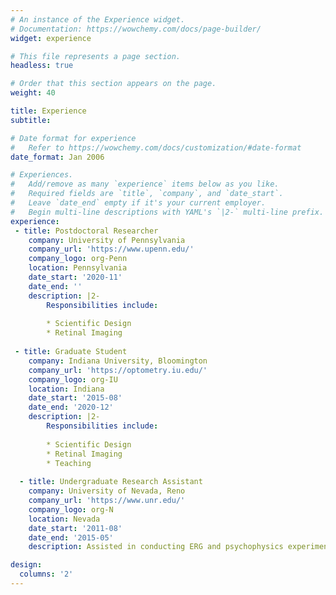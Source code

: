 ```yaml
---
# An instance of the Experience widget.
# Documentation: https://wowchemy.com/docs/page-builder/
widget: experience

# This file represents a page section.
headless: true

# Order that this section appears on the page.
weight: 40

title: Experience
subtitle:

# Date format for experience
#   Refer to https://wowchemy.com/docs/customization/#date-format
date_format: Jan 2006

# Experiences.
#   Add/remove as many `experience` items below as you like.
#   Required fields are `title`, `company`, and `date_start`.
#   Leave `date_end` empty if it's your current employer.
#   Begin multi-line descriptions with YAML's `|2-` multi-line prefix.
experience:
 - title: Postdoctoral Researcher 
    company: University of Pennsylvania
    company_url: 'https://www.upenn.edu/'
    company_logo: org-Penn
    location: Pennsylvania
    date_start: '2020-11'
    date_end: ''
    description: |2-
        Responsibilities include:
        
        * Scientific Design
        * Retinal Imaging
 
 - title: Graduate Student 
    company: Indiana University, Bloomington
    company_url: 'https://optometry.iu.edu/'
    company_logo: org-IU
    location: Indiana
    date_start: '2015-08'
    date_end: '2020-12'
    description: |2-
        Responsibilities include:
        
        * Scientific Design
        * Retinal Imaging
        * Teaching
        
  - title: Undergraduate Research Assistant
    company: University of Nevada, Reno
    company_url: 'https://www.unr.edu/'
    company_logo: org-N
    location: Nevada
    date_start: '2011-08'
    date_end: '2015-05'
    description: Assisted in conducting ERG and psychophysics experiments

design:
  columns: '2'
---
```

